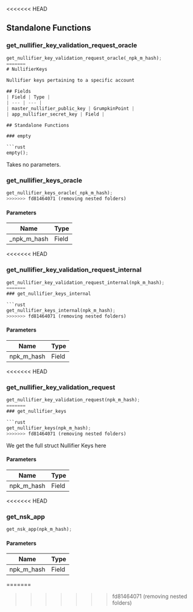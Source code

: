 <<<<<<< HEAD
## Standalone Functions

### get_nullifier_key_validation_request_oracle

```rust
get_nullifier_key_validation_request_oracle(_npk_m_hash);
=======
# NullifierKeys

Nullifier keys pertaining to a specific account

## Fields
| Field | Type |
| --- | --- |
| master_nullifier_public_key | GrumpkinPoint |
| app_nullifier_secret_key | Field |

## Standalone Functions

### empty

```rust
empty();
```

Takes no parameters.

### get_nullifier_keys_oracle

```rust
get_nullifier_keys_oracle(_npk_m_hash);
>>>>>>> fd81464071 (removing nested folders)
```

#### Parameters
| Name | Type |
| --- | --- |
| _npk_m_hash | Field |

<<<<<<< HEAD
### get_nullifier_key_validation_request_internal

```rust
get_nullifier_key_validation_request_internal(npk_m_hash);
=======
### get_nullifier_keys_internal

```rust
get_nullifier_keys_internal(npk_m_hash);
>>>>>>> fd81464071 (removing nested folders)
```

#### Parameters
| Name | Type |
| --- | --- |
| npk_m_hash | Field |

<<<<<<< HEAD
### get_nullifier_key_validation_request

```rust
get_nullifier_key_validation_request(npk_m_hash);
=======
### get_nullifier_keys

```rust
get_nullifier_keys(npk_m_hash);
>>>>>>> fd81464071 (removing nested folders)
```

We get the full struct Nullifier Keys here

#### Parameters
| Name | Type |
| --- | --- |
| npk_m_hash | Field |

<<<<<<< HEAD
### get_nsk_app

```rust
get_nsk_app(npk_m_hash);
```

#### Parameters
| Name | Type |
| --- | --- |
| npk_m_hash | Field |

=======
>>>>>>> fd81464071 (removing nested folders)
